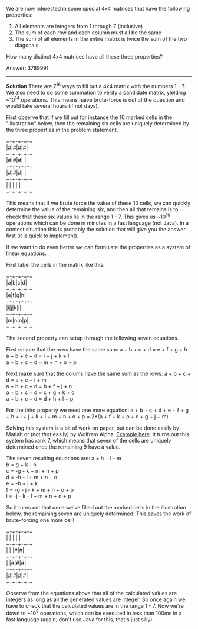 We are now interested in some special 4x4 matrices that have the following
properties:

1. All elements are integers from 1 through 7 (inclusive)
2. The sum of each row and each column must all be the same
3. The sum of all elements in the entire matrix is twice the sum of the two
   diagonals

How many distinct 4x4 matrices have all these three properties?

Answer: 3789991

----
__Solution__
There are 7<sup>16</sup> ways to fill out a 4x4 matrix with the numbers 1 - 7.
We also need to do some summation to verify a candidate matrix, yielding
~10<sup>14</sup> operations. This means naïve brute-force is out of the
question and would take several hours (if not days).

First observe that if we fill out for instance the 10 marked cells in the
"illustration" below, then the remaining six cells are uniquely determined by
the three properties in the problem statement.

+-+-+-+-+  
|#|#|#|#|  
+-+-+-+-+  
|#|#|#| |  
+-+-+-+-+  
|#|#|#| |  
+-+-+-+-+  
| | | | |  
+-+-+-+-+  

This means that if we brute force the value of these 10 cells, we can quickly
determine the value of the remaining six, and then all that remains is to
check that these six values lie in the range 1 - 7. This gives us
~10<sup>10</sup> operations which can be done in minutes in a fast language
(not Java). In a contest situation this is probably the solution that will give
you the answer first (it is quick to implement).

If we want to do even better we can formulate the properties as a system of
linear equations.

First label the cells in the matrix like this:

+-+-+-+-+  
|a|b|c|d|  
+-+-+-+-+  
|e|f|g|h|  
+-+-+-+-+  
|i|j|k|l|  
+-+-+-+-+  
|m|n|o|p|  
+-+-+-+-+  

The second property can setup through the following seven equations.

First ensure that the rows have the same sum:
a + b + c + d = e + f + g + h  
a + b + c + d = i + j + k + l  
a + b + c + d = m + n + o + p  

Next make sure that the colums have the same sum as the rows:
a + b + c + d = a + e + i + m  
a + b + c + d = b + f + j + n  
a + b + c + d = c + g + k + o  
a + b + c + d = d + h + l + p  

For the third property we need one more equation:
a + b + c + d + e + f + g + h + i + j + k + l + m + n + o + p = 2*(a + f + k +
p + c + g + j + m)  

Solving this system is a bit of work on paper, but can be done easily by Matlab
or (not _that_ easily) by Wolfram Alpha. [Example here](sys_solve.m). It turns
out this system has rank 7, which means that seven of the cells are uniquely
determined once the remaining 9 have a value.

The seven resulting equations are:
a = h + l - m  
b = g + k - n  
c = -g - k + m + n + p  
d = -h - l + m + n + o  
e = -h + j + k  
f = -g - j - k + m + n + o + p  
i = -j - k - l + m + n + o + p  

So it turns out that once we've filled out the marked cells in the illustration
below, the remaining seven are uniquely determined. This saves the work of
brute-forcing one more cell!

+-+-+-+-+  
| | | | |  
+-+-+-+-+  
| | |#|#|  
+-+-+-+-+  
| |#|#|#|  
+-+-+-+-+  
|#|#|#|#|  
+-+-+-+-+  

Observe from the equations above that all of the calculated values are integers
as long as all the generated values are integer. So once again we have to check
that the calculated values are in the range 1 - 7. Now we're down to
~10<sup>8</sup> operations, which can be executed in less than 100ms in a fast
language (again, don't use Java for this, that's just silly).
